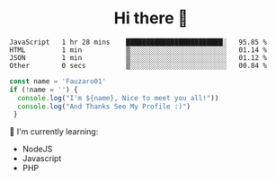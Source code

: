 <h1  align='center'> Hi there 👋 </h1>

<p align='center'> </p>

<!--START_SECTION:waka-->

```text
JavaScript   1 hr 28 mins    ████████████████████████░   95.85 %
HTML         1 min           ▒░░░░░░░░░░░░░░░░░░░░░░░░   01.14 %
JSON         1 min           ▒░░░░░░░░░░░░░░░░░░░░░░░░   01.12 %
Other        0 secs          ▒░░░░░░░░░░░░░░░░░░░░░░░░   00.84 %
```

<!--END_SECTION:waka-->

```javascript
const name = 'Fauzaro01'
if (!name = '') {
  console.log("I'm ${name}, Nice to meet you all!"))
  console.log("And Thanks See My Profile :)")
 }
```

:page_with_curl: I'm currently learning:
- NodeJS
- Javascript
- PHP

